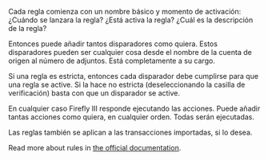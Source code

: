 Cada regla comienza con un nombre básico y momento de activación:¿Cuándo se lanzara la regla? ¿Está activa la regla? ¿Cuál es la descripción de la regla?

Entonces puede añadir tantos disparadores como quiera. Estos disparadores pueden ser cualquier cosa desde el nombre de la cuenta de origen al número de adjuntos. Está completamente a su cargo.

Si una regla es estricta, entonces cada disparador debe cumplirse para que una regla se active. Si la hace no estricta (deseleccionando la casilla de verificación) basta con que un disparador se active.

En cualquier caso Firefly III responde ejecutando las acciones. Puede añadir tantas acciones como quiera, en cualquier orden. Todas serán ejecutadas.

Las reglas también se aplican a las transacciones importadas, si lo desea.

Read more about rules in [the official documentation](https://docs.firefly-iii.org/advanced-concepts/rules).
